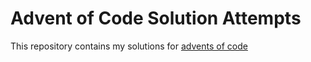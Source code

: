 # Advent of Code Solution Attempts
This repository contains my solutions for [advents of code](https://adventofcode.com/)

